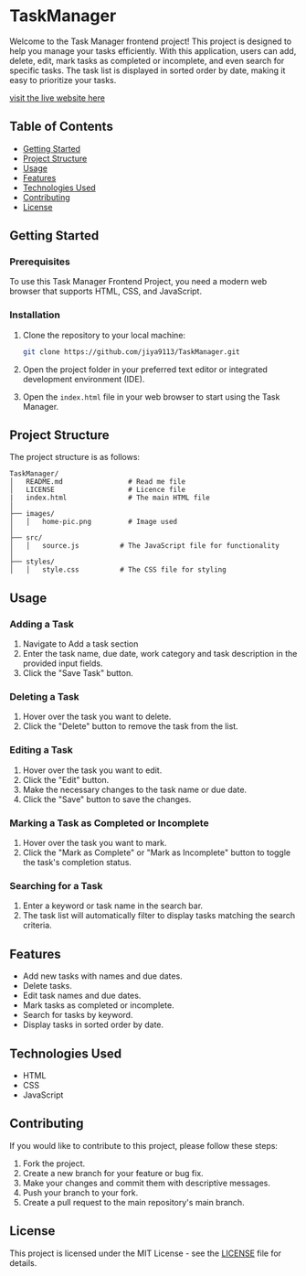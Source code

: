 # TaskManager

Welcome to the Task Manager frontend project! This project is designed to help you manage your tasks efficiently. With this application, users can add, delete, edit, mark tasks as completed or incomplete, and even search for specific tasks. The task list is displayed in sorted order by date, making it easy to prioritize your tasks.

[visit the live website here](https://jiya9113.github.io/TaskManager/)

## Table of Contents
- [Getting Started](#getting-started)
- [Project Structure](#project-structure)
- [Usage](#usage)
- [Features](#features)
- [Technologies Used](#technologies-used)
- [Contributing](#contributing)
- [License](#license)

## Getting Started

### Prerequisites
To use this Task Manager Frontend Project, you need a modern web browser that supports HTML, CSS, and JavaScript.

### Installation
1. Clone the repository to your local machine:
   ```bash
   git clone https://github.com/jiya9113/TaskManager.git
   ```

2. Open the project folder in your preferred text editor or integrated development environment (IDE).

3. Open the `index.html` file in your web browser to start using the Task Manager.

## Project Structure
The project structure is as follows:

```
TaskManager/
│   README.md                # Read me file
│   LICENSE                  # Licence file
|   index.html               # The main HTML file
│
├── images/
│   │   home-pic.png         # Image used
│
├── src/
│   │   source.js          # The JavaScript file for functionality
│
├── styles/
│   │   style.css          # The CSS file for styling
```

## Usage

### Adding a Task
1. Navigate to Add a task section
2. Enter the task name, due date, work category and task description in the provided input fields.
3. Click the "Save Task" button.

### Deleting a Task
1. Hover over the task you want to delete.
2. Click the "Delete" button to remove the task from the list.

### Editing a Task
1. Hover over the task you want to edit.
2. Click the "Edit" button.
3. Make the necessary changes to the task name or due date.
4. Click the "Save" button to save the changes.

### Marking a Task as Completed or Incomplete
1. Hover over the task you want to mark.
2. Click the "Mark as Complete" or "Mark as Incomplete" button to toggle the task's completion status.

### Searching for a Task
1. Enter a keyword or task name in the search bar.
2. The task list will automatically filter to display tasks matching the search criteria.

## Features
- Add new tasks with names and due dates.
- Delete tasks.
- Edit task names and due dates.
- Mark tasks as completed or incomplete.
- Search for tasks by keyword.
- Display tasks in sorted order by date.

## Technologies Used
- HTML
- CSS
- JavaScript

## Contributing
If you would like to contribute to this project, please follow these steps:

1. Fork the project.
2. Create a new branch for your feature or bug fix.
3. Make your changes and commit them with descriptive messages.
4. Push your branch to your fork.
5. Create a pull request to the main repository's main branch.

## License
This project is licensed under the MIT License - see the [LICENSE](LICENSE) file for details.
